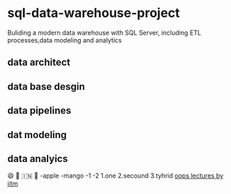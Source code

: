 # sql-data-warehouse-project
Buliding a modern data warehouse with SQL Server, including ETL processes,data modeling and analytics
## data **architect**
## data  **base desgin**
## **data pipelines**
## **dat modeling**
## **data analyics**
😄
🚀
🇮🇳
📅
-apple
-mango
 -1
 -2
 1.one
 2.secound
 3.tyhrid
 [oops lectures by iitm ](https://cse.iitm.ac.in/~rupesh/teaching/ooaia/jan25/)
